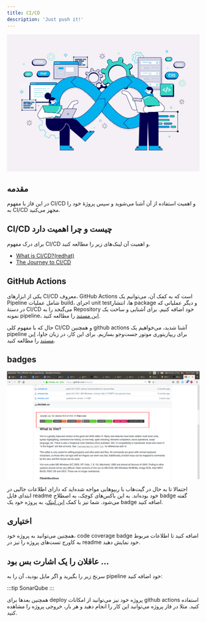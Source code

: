 ```yaml
---
title: CI/CD
description: 'Just push it!'
---
```


![cicd](../images/phase05-ci-cd.jpg)

## مقدمه

در این فاز با مفهوم CI/CD
و اهمیت استفاده از آن آشنا می‌شوید و سپس پروژهٔ خود را به CI/CD
مجهز می‌کنید.

## CI/CD چیست و چرا اهمیت دارد

برای درک مفهوم CI/CD
و اهمیت آن لینک‌های زیر را مطالعه کنید.

- [What is CI/CD?(redhat)](https://www.redhat.com/en/topics/devops/what-is-ci-cd)
- [The Journey to CI/CD](https://medium.com/driven-by-code/the-journey-to-ci-cd-b1872927c36b)

## GitHub Actions

یکی از ابزارهای CI/CD معروف، GitHub Actions است که به کمک آن، می‌توانیم یک Pipeline شامل عملیات build، اجرای unit testها، انتشار package و دیگر عملیاتی که در دستهٔ CI/CD می‌گنجد را به Repository خود اضافه کنیم.
برای آشنایی و ساخت یک نمونه pipeline، [این مستند](https://docs.github.com/en/actions/quickstart) را مطالعه کنید.

حال که با مفهوم کلی CI/CD و همچنین github actions آشنا شدید، می‌خواهیم یک pipeline برای ریپازیتوری موتور جست‌وجو بسازیم. برای این کار، در زبان جاوا، [این مستند](https://docs.github.com/en/actions/automating-builds-and-tests/building-and-testing-java-with-maven) را مطالعه کنید.

## badges

![badges](../images/phase05-badges.png)

احتمالا تا به حال در گیت‌هاب با ریپو‌هایی مواجه شده‌اید که دارای اطلاعات جالبی در ابتدای فایل readme خود بوده‌اند. به این باکس‌های کوچک، به اصطلاح badge گفته می‌شود.
شما نیز با کمک [این لینک](https://docs.github.com/en/actions/monitoring-and-troubleshooting-workflows/adding-a-workflow-status-badge)، به پروژه خود یک badge اضافه کنید. 

## اختیاری
همچنین می‌توانید به پروژه خود، code coverage badge اضافه کنید تا اطلاعات مربوط به کاورج تست‌های پروژه را نیز در readme خود نمایش دهید.

## عاقلان را یک اشارت بس بود …

سرنخ زیر را بگیرید و اگر مایل بودید، آن را به pipeline خود اضافه کنید:

:::tip
SonarQube
:::

همچنین بعد‌ها برای deploy پروژه خود نیز می‌توانید از امکانات github actions استفاده کنید. مثلا در فاز پروژه می‌توانید این کار را انجام دهید و هر بار، خروجی پروژه را مشاهده کنید.
